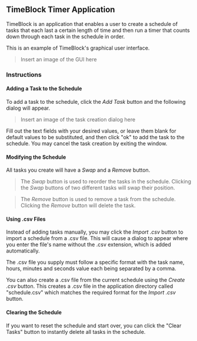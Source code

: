 ## TimeBlock Timer Application

TimeBlock is an application that enables a user to create a schedule of tasks that each last a certain length of time and then run a timer that counts down through each task in the schedule in order. 

This is an example of TimeBlock's graphical user interface.

> Insert an image of the GUI here

### Instructions

#### Adding a Task to the Schedule

To add a task to the schedule, click the *Add Task* button and the following dialog will appear.

> Insert an image of the task creation dialog here

Fill out the text fields with your desired values, or leave them blank for default values to be substituted, and then click "ok" to add the task to the schedule.
You may cancel the task creation by exiting the window.

#### Modifying the Schedule

All tasks you create will have a *Swap* and a *Remove* button. 

> The *Swap* button is used to reorder the tasks in the schedule. Clicking the *Swap* buttons of two different tasks will swap their position.

> The *Remove* button is used to remove a task from the schedule. Clicking the *Remove* button will delete the task.

#### Using .csv Files

Instead of adding tasks manually, you may click the *Import .csv* button to import a schedule from a .csv file. This will cause a dialog to appear where you enter the file's name without the .csv extension, which is added automatically. 

The .csv file you supply must follow a specific format with the task name, hours, minutes and seconds value each being separated by a comma. 

You can also create a .csv file from the current schedule using the *Create .csv* button. This creates a .csv file in the application directory called "schedule.csv" which matches the required format for the *Import .csv* button.

#### Clearing the Schedule

If you want to reset the schedule and start over, you can click the "Clear Tasks" button to instantly delete all tasks in the schedule.

 
